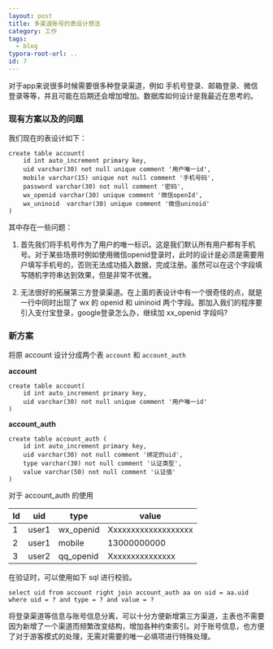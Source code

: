 ```yaml
---
layout: post
title: 多渠道账号的表设计想法
category: 工作
tags:
  - blog
typora-root-url: ..
id: 7
---
```


对于app来说很多时候需要很多种登录渠道，例如 手机号登录、邮箱登录、微信登录等等，并且可能在后期还会增加增加。数据库如何设计是我最近在思考的。

### 现有方案以及的问题

我们现在的表设计如下：
```mysql
create table account(
    id int auto_increment primary key,
    uid varchar(30) not null unique comment '用户唯一id',
    mobile varchar(15) unique not null comment '手机号码',
    password varchar(30) not null comment '密码',
    wx_openid varchar(30) unique comment '微信openId',
    wx_uninoid  varchar(30) unique comment '微信uninoid'
)
```
其中存在一些问题：
1. 首先我们将手机号作为了用户的唯一标识。这是我们默认所有用户都有手机号。对于某些场景时例如使用微信openid登录时，此时的设计是必须是需要用户填写手机号的，否则无法成功插入数据，完成注册。虽然可以在这个字段填写随机字符串达到效果，但是非常不优雅。

2. 无法很好的拓展第三方登录渠道。在上面的表设计中有一个很奇怪的点，就是一行中同时出现了 wx 的 openid 和 uininoid 两个字段。那加入我们的程序要引入支付宝登录，google登录怎么办，继续加 xx_openid 字段吗?

### 新方案

将原 account 设计分成两个表 `account` 和 `account_auth`

**account**
```mysql
create table account(
    id int auto_increment primary key,
    uid varchar(30) not null unique comment '用户唯一id'
)
```

**account_auth**
```mysql
create table account_auth (
    id int auto_increment primary key,
    uid varchar(30) not null comment '绑定的uid',
    type varchar(30) not null comment '认证类型',
    value varchar(50) not null comment '认证值'    
)
```
对于 account_auth 的使用

| Id   | uid   | type      | value               |
| ---- | ----- | --------- | ------------------- |
| 1    | user1 | wx_openid | Xxxxxxxxxxxxxxxxxxx |
| 2    | user1 | mobile    | 13000000000         |
| 3    | user2 | qq_openid | Xxxxxxxxxxxxxxx     |


在验证时，可以使用如下 sql 进行校验。
```mysql
select uid from account right join account_auth aa on uid = aa.uid where uid = ? and type = ? and value = ?
```
将登录渠道等信息与账号信息分离，可以十分方便新增第三方渠道，主表也不需要因为新增了一个渠道而频繁改变结构，增加各种约束索引。对于账号信息，也方便了对于游客模式的处理，无需对需要的唯一必填项进行特殊处理。
